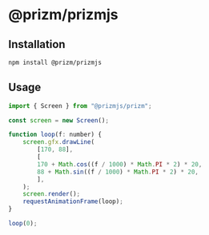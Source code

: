 # @prizm/prizmjs

## Installation

```bash
npm install @prizm/prizmjs
```

## Usage

```javascript
import { Screen } from "@prizmjs/prizm";

const screen = new Screen();

function loop(f: number) {
    screen.gfx.drawLine(
        [170, 88],
        [
        170 + Math.cos((f / 1000) * Math.PI * 2) * 20,
        88 + Math.sin((f / 1000) * Math.PI * 2) * 20,
        ],
    );
    screen.render();
    requestAnimationFrame(loop);
}

loop(0);
```
